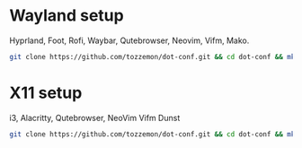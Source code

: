 # Wayland setup

Hyprland, Foot, Rofi, Waybar, Qutebrowser, Neovim, Vifm, Mako.

```bash
git clone https://github.com/tozzemon/dot-conf.git && cd dot-conf && mkdir -p ~/.config && cp -r scripts hypr foot rofi waybar qutebrowser nvim vifm mako ~/.config
```

# X11 setup

i3, Alacritty, Qutebrowser, NeoVim Vifm Dunst

```bash
git clone https://github.com/tozzemon/dot-conf.git && cd dot-conf && mkdir -p ~/.config && cp -r scripts i3 alacritty qutebrowser nvim vifm dunst ~/.config
```
